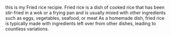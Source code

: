 this is my Fried rice recipie.
Fried rice is a dish of cooked rice that has been stir-fried in a wok or a frying pan and is usually mixed with other ingredients such as eggs, vegetables, seafood, or meat As a homemade dish, fried rice is typically made with ingredients left over from other dishes, leading to countless variations.